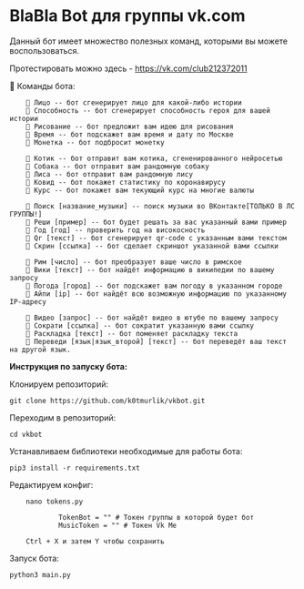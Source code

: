 # BlaBla Bot для группы vk.com

Данный бот имеет множество полезных команд, которыми вы можете воспользоваться.

Протестировать можно здесь - https://vk.com/club212372011

📗 Команды бота:

        👤 Лицо -- бот сгенерирует лицо для какой-либо истории
        👤 Способность -- бот сгенерирует способность героя для вашей истории
        👤 Рисование -- бот предложит вам идею для рисования
        👤 Время -- бот подскажет вам время и дату по Москве
        👤 Монетка -- бот подбросит монетку

        👤 Котик -- бот отправит вам котика, сгененированного нейросетью
        👤 Собака -- бот отправит вам рандомную собаку
        👤 Лиса -- бот отправит вам рандомную лису
        👤 Ковид -- бот покажет статистику по коронавирусу
        👤 Курс -- бот покажет вам текующий курс на многие валюты

        👤 Поиск [название_музыки] -- поиск музыки во ВКонтакте[ТОЛЬКО В ЛС ГРУППЫ!]
        👤 Реши [пример] -- бот будет решать за вас указанный вами пример
        👤 Год [год] -- проверить год на високосность
        👤 Qr [текст] -- бот сгенерирует qr-code с указанным вами текстом
        👤 Скрин [ссылка] -- бот сделает скриншот указанной вами ссылки
    
        👤 Рим [число] -- бот преобразует ваше число в римское
        👤 Вики [текст] -- бот найдёт информацию в википедии по вашему запросу
        👤 Погода [город] -- бот подскажет вам погоду в указанном городе
        👤 Айпи [ip] -- бот найдёт всю возможную информацию по указанному IP-адресу
    
        👤 Видео [запрос] -- бот найдёт видео в ютубе по вашему запросу
        👤 Сократи [ссылка] -- бот сократит указанную вами ссылку
        👤 Раскладка [текст] -- бот поменяет раскладку текста
        👤 Переведи [язык|язык_второй] [текст] -- бот переведёт ваш текст на другой язык.
        
**Инструкция по запуску бота:**

Клонируем репозиторий:
        
    git clone https://github.com/k0tmurlik/vkbot.git
        
Переходим в репозиторий:
        
    cd vkbot

Устанавливаем библиотеки необходимые для работы бота:

    pip3 install -r requirements.txt
        
Редактируем конфиг:
        
        nano tokens.py
        
                TokenBot = "" # Токен группы в которой будет бот
                MusicToken = "" # Токен Vk Me 

        Ctrl + X и затем Y чтобы сохранить

Запуск бота:
        
    python3 main.py

